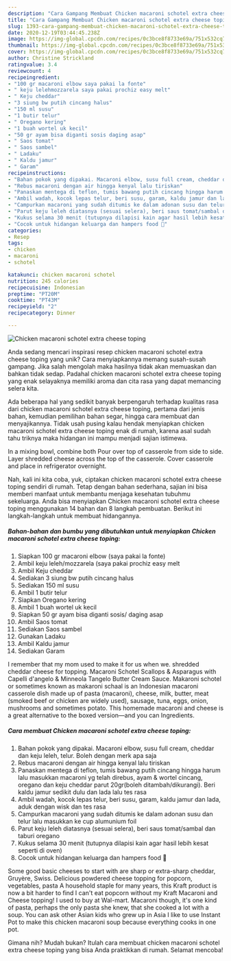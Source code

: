 ```yaml
---
description: "Cara Gampang Membuat Chicken macaroni schotel extra cheese toping yang Lezat"
title: "Cara Gampang Membuat Chicken macaroni schotel extra cheese toping yang Lezat"
slug: 1393-cara-gampang-membuat-chicken-macaroni-schotel-extra-cheese-toping-yang-lezat
date: 2020-12-19T03:44:45.238Z
image: https://img-global.cpcdn.com/recipes/0c3bce8f8733e69a/751x532cq70/chicken-macaroni-schotel-extra-cheese-toping-foto-resep-utama.jpg
thumbnail: https://img-global.cpcdn.com/recipes/0c3bce8f8733e69a/751x532cq70/chicken-macaroni-schotel-extra-cheese-toping-foto-resep-utama.jpg
cover: https://img-global.cpcdn.com/recipes/0c3bce8f8733e69a/751x532cq70/chicken-macaroni-schotel-extra-cheese-toping-foto-resep-utama.jpg
author: Christine Strickland
ratingvalue: 3.4
reviewcount: 4
recipeingredient:
- "100 gr macaroni elbow saya pakai la fonte"
- " keju lelehmozzarela saya pakai prochiz easy melt"
- " Keju cheddar"
- "3 siung bw putih cincang halus"
- "150 ml susu"
- "1 butir telur"
- " Oregano kering"
- "1 buah wortel uk kecil"
- "50 gr ayam bisa diganti sosis daging asap"
- " Saos tomat"
- " Saos sambel"
- " Ladaku"
- " Kaldu jamur"
- " Garam"
recipeinstructions:
- "Bahan pokok yang dipakai. Macaroni elbow, susu full cream, cheddar dan keju leleh, telur. Boleh dengan merk apa saja"
- "Rebus macaroni dengan air hingga kenyal lalu tiriskan"
- "Panaskan mentega di teflon, tumis bawang putih cincang hingga harum lalu masukkan macaroni yg telah direbus, ayam &amp; wortel cincang, oregano dan keju cheddar parut 20gr(boleh ditambah/dikurangi). Beri kaldu jamur sedikit dulu dan lada lalu tes rasa"
- "Ambil wadah, kocok lepas telur, beri susu, garam, kaldu jamur dan lada, aduk dengan wisk dan tes rasa"
- "Campurkan macaroni yang sudah ditumis ke dalam adonan susu dan telur lalu masukkan ke cup alumunium foil"
- "Parut keju leleh diatasnya (sesuai selera), beri saus tomat/sambal dan taburi oregano"
- "Kukus selama 30 menit (tutupnya dilapisi kain agar hasil lebih kesat seperti di oven)"
- "Cocok untuk hidangan keluarga dan hampers food 🤩"
categories:
- Resep
tags:
- chicken
- macaroni
- schotel

katakunci: chicken macaroni schotel 
nutrition: 245 calories
recipecuisine: Indonesian
preptime: "PT20M"
cooktime: "PT43M"
recipeyield: "2"
recipecategory: Dinner

---
```



![Chicken macaroni schotel extra cheese toping](https://img-global.cpcdn.com/recipes/0c3bce8f8733e69a/751x532cq70/chicken-macaroni-schotel-extra-cheese-toping-foto-resep-utama.jpg)

Anda sedang mencari inspirasi resep chicken macaroni schotel extra cheese toping yang unik? Cara menyiapkannya memang susah-susah gampang. Jika salah mengolah maka hasilnya tidak akan memuaskan dan bahkan tidak sedap. Padahal chicken macaroni schotel extra cheese toping yang enak selayaknya memiliki aroma dan cita rasa yang dapat memancing selera kita.

Ada beberapa hal yang sedikit banyak berpengaruh terhadap kualitas rasa dari chicken macaroni schotel extra cheese toping, pertama dari jenis bahan, kemudian pemilihan bahan segar, hingga cara membuat dan menyajikannya. Tidak usah pusing kalau hendak menyiapkan chicken macaroni schotel extra cheese toping enak di rumah, karena asal sudah tahu triknya maka hidangan ini mampu menjadi sajian istimewa.

In a mixing bowl, combine both Pour over top of casserole from side to side. Layer shredded cheese across the top of the casserole. Cover casserole and place in refrigerator overnight.


Nah, kali ini kita coba, yuk, ciptakan chicken macaroni schotel extra cheese toping sendiri di rumah. Tetap dengan bahan sederhana, sajian ini bisa memberi manfaat untuk membantu menjaga kesehatan tubuhmu sekeluarga. Anda bisa menyiapkan Chicken macaroni schotel extra cheese toping menggunakan 14 bahan dan 8 langkah pembuatan. Berikut ini langkah-langkah untuk membuat hidangannya.

<!--inarticleads1-->

##### Bahan-bahan dan bumbu yang dibutuhkan untuk menyiapkan Chicken macaroni schotel extra cheese toping:

1. Siapkan 100 gr macaroni elbow (saya pakai la fonte)
1. Ambil  keju leleh/mozzarela (saya pakai prochiz easy melt
1. Ambil  Keju cheddar
1. Sediakan 3 siung bw putih cincang halus
1. Sediakan 150 ml susu
1. Ambil 1 butir telur
1. Siapkan  Oregano kering
1. Ambil 1 buah wortel uk kecil
1. Siapkan 50 gr ayam bisa diganti sosis/ daging asap
1. Ambil  Saos tomat
1. Sediakan  Saos sambel
1. Gunakan  Ladaku
1. Ambil  Kaldu jamur
1. Sediakan  Garam


I remember that my mom used to make it for us when we. shredded cheddar cheese for topping. Macaroni Schotel Scallops &amp; Asparagus with Capelli d&#39;angelo &amp; Minneola Tangelo Butter Cream Sauce. Makaroni schotel or sometimes known as makaroni schaal is an Indonesian macaroni casserole dish made up of pasta (macaroni), cheese, milk, butter, meat (smoked beef or chicken are widely used), sausage, tuna, eggs, onion, mushrooms and sometimes potato. This homemade macaroni and cheese is a great alternative to the boxed version—and you can Ingredients. 

<!--inarticleads2-->

##### Cara membuat Chicken macaroni schotel extra cheese toping:

1. Bahan pokok yang dipakai. Macaroni elbow, susu full cream, cheddar dan keju leleh, telur. Boleh dengan merk apa saja
1. Rebus macaroni dengan air hingga kenyal lalu tiriskan
1. Panaskan mentega di teflon, tumis bawang putih cincang hingga harum lalu masukkan macaroni yg telah direbus, ayam &amp; wortel cincang, oregano dan keju cheddar parut 20gr(boleh ditambah/dikurangi). Beri kaldu jamur sedikit dulu dan lada lalu tes rasa
1. Ambil wadah, kocok lepas telur, beri susu, garam, kaldu jamur dan lada, aduk dengan wisk dan tes rasa
1. Campurkan macaroni yang sudah ditumis ke dalam adonan susu dan telur lalu masukkan ke cup alumunium foil
1. Parut keju leleh diatasnya (sesuai selera), beri saus tomat/sambal dan taburi oregano
1. Kukus selama 30 menit (tutupnya dilapisi kain agar hasil lebih kesat seperti di oven)
1. Cocok untuk hidangan keluarga dan hampers food 🤩


Some good basic cheeses to start with are sharp or extra-sharp cheddar, Gruyère, Swiss. Delicious powdered cheese topping for popcorn, vegetables, pasta A household staple for many years, this Kraft product is now a bit harder to find I can&#39;t eat popcorn without my Kraft Macaroni and Cheese topping! I used to buy at Wal-mart. Macaroni though, it&#39;s one kind of pasta, perhaps the only pasta she knew, that she cooked a lot with a soup. You can ask other Asian kids who grew up in Asia I like to use Instant Pot to make this chicken macaroni soup because everything cooks in one pot. 

Gimana nih? Mudah bukan? Itulah cara membuat chicken macaroni schotel extra cheese toping yang bisa Anda praktikkan di rumah. Selamat mencoba!
